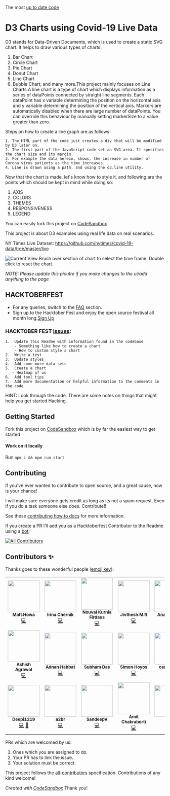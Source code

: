 The most [up to date code](https://codesandbox.io/s/github/mahowa/Covid-19-d3)

# D3 Charts using Covid-19 Live Data

D3 stands for Data-Driven Documents, which is used to create a static SVG chart. It helps to draw various types of charts:

1.  Bar Chart
2.  Circle Chart
3.  Pie Chart
4.  Donut Chart
5.  Line Chart
6.  Bubble Chart; and many more.This project mainly focuses on Line Charts.A line chart is a type of chart which displays information as a series of dataPoints connected by straight line segments. Each dataPoint has x variable determining the position on the horizontal axis and y variable determining the position of the vertical axis.
    Markers are automatically disabled when there are large number of dataPoints. You can override this behaviour by manually setting markerSize to a value greater than zero.

Steps on how to create a line graph are as follows:

    1. The HTML part of the code just creates a div that will be modified by D3 later on.
    2. The first part of the JavaScript code set an SVG area. It specifies the chart size and its margin.
    3. For example the data herein, shows, the increase in number of Corona virus patients as the time increases.
    4. Line is drawn using a path, and using the d3.line utility.

Now that the chart is made, let's know how to style it, and following are the points which should be kept in mind while doing so:

1.  AXIS
2.  COLORS
3.  THEMES
4.  RESPONSIVENESS
5.  LEGEND

You can easily fork this project on [CodeSandbox](https://codesandbox.io/s/github/mahowa/Covid-19-d3)

This project is about D3 examples using real life data on real scenarios.

NY Times Live Dataset: https://github.com/nytimes/covid-19-data/tree/master/live

![Current View](current_view.gif)
Brush over section of chart to select the time frame. Double click to reset the chart.

_NOTE: Please update this picutre if you make changes to the ui/add anything to the page_

## HACKTOBERFEST

- For any queries, switch to the [FAQ](https://hacktoberfest.digitalocean.com/faq) section.
- Sign up to the Hacktober Fest and enjoy the open source festival all month long.[Sign Up](https://hacktoberfest.digitalocean.com/)

### HACKTOBER FEST [Issues](https://github.com/mahowa/Covid-19-d3/issues):

    1.  Update this Readme with information found in the codebase
        - Something like how to create a chart
        - How to custom style a chart
    2.  Write a test
    3.  Update styles
    4.  Add some more data sets
    5.  Create a chart
       - Heatmap of us
    6.  Add tool tips
    7.  Add more documentation or helpful information to the comments in the code

HINT: Look through the code. There are some notes on things that might help you get started Hacking.

## Getting Started

Fork this project on [CodeSandbox](https://codesandbox.io/s/github/mahowa/Covid-19-d3) which is by far the easiest way to get started

#### Work on it locally

Run `npm i && npm run start`

## Contributing

If you've ever wanted to contribute to open source, and a great cause, now is your chance!

I will make sure everyone gets credit as long as its not a spam request. Even if you do a task someone else does. Contribute!!

See these [contributing how to docs](http://opensource.guide/how-to-contribute/) for more information.

If you create a PR I'll add you as a Hacktoberfest Contributor to the Readme using a [bot](https://allcontributors.org/docs/en/bot/usage);

<!-- ALL-CONTRIBUTORS-BADGE:START - Do not remove or modify this section -->
[![All Contributors](https://img.shields.io/badge/all_contributors-20-orange.svg?style=flat-square)](#contributors-)
<!-- ALL-CONTRIBUTORS-BADGE:END -->

## Contributors ✨

Thanks goes to these wonderful people ([emoji key](https://allcontributors.org/docs/en/emoji-key)):

<!-- ALL-CONTRIBUTORS-LIST:START - Do not remove or modify this section -->
<!-- prettier-ignore-start -->
<!-- markdownlint-disable -->
<table>
  <tr>
    <td align="center"><a href="http://matthowa.com"><img src="https://avatars0.githubusercontent.com/u/8989577?v=4" width="100px;" alt=""/><br /><sub><b>Matt Howa</b></sub></a><br /><a href="https://github.com/mahowa/Covid-19-d3/commits?author=mahowa" title="Code">💻</a></td>
    <td align="center"><a href="https://github.com/irina-chernik"><img src="https://avatars3.githubusercontent.com/u/2941184?v=4" width="100px;" alt=""/><br /><sub><b>Irina Chernik</b></sub></a><br /><a href="https://github.com/mahowa/Covid-19-d3/commits?author=irina-chernik" title="Code">💻</a></td>
    <td align="center"><a href="https://github.com/novalkrnfds"><img src="https://avatars1.githubusercontent.com/u/26252417?v=4" width="100px;" alt=""/><br /><sub><b>Nouval Kurnia Firdaus</b></sub></a><br /><a href="https://github.com/mahowa/Covid-19-d3/commits?author=novalkrnfds" title="Code">💻</a></td>
    <td align="center"><a href="http://jivthesh.github.io"><img src="https://avatars3.githubusercontent.com/u/20579980?v=4" width="100px;" alt=""/><br /><sub><b>Jivthesh M R</b></sub></a><br /><a href="https://github.com/mahowa/Covid-19-d3/commits?author=jivthesh" title="Code">💻</a></td>
    <td align="center"><a href="https://github.com/Anamika810"><img src="https://avatars1.githubusercontent.com/u/55596686?v=4" width="100px;" alt=""/><br /><sub><b>Anamika810</b></sub></a><br /><a href="https://github.com/mahowa/Covid-19-d3/commits?author=Anamika810" title="Code">💻</a></td>
    <td align="center"><a href="https://github.com/lakshyaTaragi"><img src="https://avatars0.githubusercontent.com/u/72077704?v=4" width="100px;" alt=""/><br /><sub><b>Lakshya Taragi</b></sub></a><br /><a href="https://github.com/mahowa/Covid-19-d3/commits?author=lakshyaTaragi" title="Code">💻</a></td>
    <td align="center"><a href="https://henrynguyen.design/"><img src="https://avatars0.githubusercontent.com/u/37063961?v=4" width="100px;" alt=""/><br /><sub><b>Henry Nguyen</b></sub></a><br /><a href="https://github.com/mahowa/Covid-19-d3/commits?author=hn4733" title="Code">💻</a></td>
  </tr>
  <tr>
    <td align="center"><a href="https://www.linkedin.com/in/ashish979/"><img src="https://avatars2.githubusercontent.com/u/7333996?v=4" width="100px;" alt=""/><br /><sub><b>Ashish Agrawal</b></sub></a><br /><a href="https://github.com/mahowa/Covid-19-d3/commits?author=ashish979" title="Code">💻</a></td>
    <td align="center"><a href="https://adncodez.com"><img src="https://avatars2.githubusercontent.com/u/20237313?v=4" width="100px;" alt=""/><br /><sub><b>Adnan Habbat</b></sub></a><br /><a href="https://github.com/mahowa/Covid-19-d3/commits?author=AdnCodez" title="Code">💻</a></td>
    <td align="center"><a href="https://cloakspace.tech/"><img src="https://avatars2.githubusercontent.com/u/60067940?v=4" width="100px;" alt=""/><br /><sub><b>Subham Das</b></sub></a><br /><a href="https://github.com/mahowa/Covid-19-d3/commits?author=das-jishu" title="Code">💻</a></td>
    <td align="center"><a href="https://www.linkedin.com/in/simonhoyos/"><img src="https://avatars1.githubusercontent.com/u/23706543?v=4" width="100px;" alt=""/><br /><sub><b>Simon Hoyos</b></sub></a><br /><a href="https://github.com/mahowa/Covid-19-d3/commits?author=simonhoyos" title="Code">💻</a></td>
    <td align="center"><a href="https://github.com/cardinalion"><img src="https://avatars0.githubusercontent.com/u/32423248?v=4" width="100px;" alt=""/><br /><sub><b>cardinalion</b></sub></a><br /><a href="https://github.com/mahowa/Covid-19-d3/commits?author=cardinalion" title="Code">💻</a></td>
    <td align="center"><a href="https://github.com/augusto-jm-amaral"><img src="https://avatars1.githubusercontent.com/u/10222646?v=4" width="100px;" alt=""/><br /><sub><b>Augusto Amaral</b></sub></a><br /><a href="https://github.com/mahowa/Covid-19-d3/commits?author=augusto-jm-amaral" title="Code">💻</a></td>
    <td align="center"><a href="https://whatisweather.herokuapp.com/"><img src="https://avatars0.githubusercontent.com/u/44380810?v=4" width="100px;" alt=""/><br /><sub><b>Raj Srinivas Jena</b></sub></a><br /><a href="https://github.com/mahowa/Covid-19-d3/commits?author=RajSrinivasJena" title="Code">💻</a></td>
  </tr>
  <tr>
    <td align="center"><a href="https://github.com/Deepi1219"><img src="https://avatars3.githubusercontent.com/u/55830172?v=4" width="100px;" alt=""/><br /><sub><b>Deepi1219</b></sub></a><br /><a href="https://github.com/mahowa/Covid-19-d3/commits?author=Deepi1219" title="Code">💻</a> <a href="https://github.com/mahowa/Covid-19-d3/issues?q=author%3ADeepi1219" title="Bug reports">🐛</a></td>
    <td align="center"><a href="https://github.com/a2br"><img src="https://avatars1.githubusercontent.com/u/62328077?v=4" width="100px;" alt=""/><br /><sub><b>a2br</b></sub></a><br /><a href="https://github.com/mahowa/Covid-19-d3/commits?author=a2br" title="Code">💻</a></td>
    <td align="center"><a href="https://github.com/sandeep-v1404"><img src="https://avatars2.githubusercontent.com/u/57038543?v=4" width="100px;" alt=""/><br /><sub><b>SandeepV</b></sub></a><br /><a href="https://github.com/mahowa/Covid-19-d3/commits?author=sandeep-v1404" title="Code">💻</a></td>
    <td align="center"><a href="https://github.com/amitchakraborti9"><img src="https://avatars2.githubusercontent.com/u/62286727?v=4" width="100px;" alt=""/><br /><sub><b>Amit Chakraborti</b></sub></a><br /><a href="https://github.com/mahowa/Covid-19-d3/commits?author=amitchakraborti9" title="Code">💻</a></td>
    <td align="center"><a href="https://github.com/a2br"><img src="https://avatars1.githubusercontent.com/u/62328077?v=4" width="100px;" alt=""/><br /><sub><b>a2br</b></sub></a><br /><a href="https://github.com/mahowa/Covid-19-d3/commits?author=a2br" title="Code">💻</a></td>
    <td align="center"><a href="https://github.com/emma-r-slight"><img src="https://avatars0.githubusercontent.com/u/60733989?v=4" width="100px;" alt=""/><br /><sub><b>Emma </b></sub></a><br /><a href="https://github.com/mahowa/Covid-19-d3/commits?author=emma-r-slight" title="Code">💻</a></td>
  </tr>
</table>

<!-- markdownlint-enable -->
<!-- prettier-ignore-end -->
<!-- ALL-CONTRIBUTORS-LIST:END -->

PRs which are welcomed by us:

1. Ones which you are assigned to do.
2. Your PR has to link the issue.
3. Your solution must be correct.

This project follows the [all-contributors](https://github.com/all-contributors/all-contributors) specification. Contributions of any kind welcome!

_Created with [CodeSandbox](https://codesandbox.io/s/github/mahowa/Covid-19-d3)_
Thank you!
